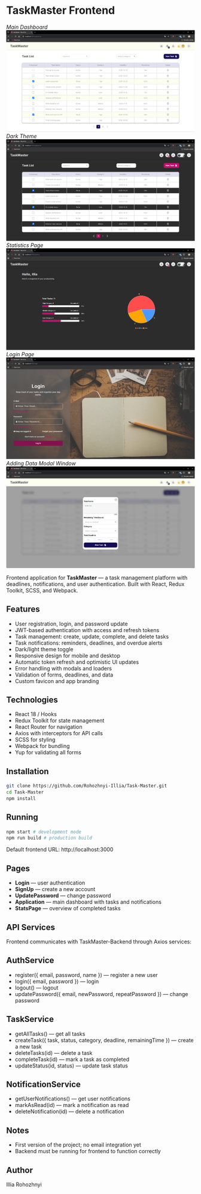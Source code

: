 # TaskMaster Frontend

_Main Dashboard_
![Application](./src/assets/preview/Application.jpg)
_Dark Theme_
![Application Dark](./src/assets/preview/Application-dark.jpg)
_Statistics Page_
![Statistics](./src/assets/preview/Statistics.jpg)
_Login Page_
![Login](./src/assets/preview/Login.jpg)
_Adding Data Modal Window_
![Adding Data](./src/assets/preview/Add-modal.jpg)

Frontend application for **TaskMaster** — a task management platform with deadlines, notifications, and user authentication. Built with React, Redux Toolkit, SCSS, and Webpack.

## Features

- User registration, login, and password update
- JWT-based authentication with access and refresh tokens
- Task management: create, update, complete, and delete tasks
- Task notifications: reminders, deadlines, and overdue alerts
- Dark/light theme toggle
- Responsive design for mobile and desktop
- Automatic token refresh and optimistic UI updates
- Error handling with modals and loaders
- Validation of forms, deadlines, and data
- Custom favicon and app branding

## Technologies

- React 18 / Hooks
- Redux Toolkit for state management
- React Router for navigation
- Axios with interceptors for API calls
- SCSS for styling
- Webpack for bundling
- Yup for validating all forms

## Installation

```bash
git clone https://github.com/Rohozhnyi-Illia/Task-Master.git
cd Task-Master
npm install
```

## Running

```bash
npm start # development mode
npm run build # production build
```

Default frontend URL: http://localhost:3000

## Pages

- **Login** — user authentication
- **SignUp** — create a new account
- **UpdatePassword** — change password
- **Application** — main dashboard with tasks and notifications
- **StatsPage** — overview of completed tasks

## API Services

Frontend communicates with TaskMaster-Backend through Axios services:

## AuthService

- register({ email, password, name }) — register a new user
- login({ email, password }) — login
- logout() — logout
- updatePassword({ email, newPassword, repeatPassword }) — change password

## TaskService

- getAllTasks() — get all tasks
- createTask({ task, status, category, deadline, remainingTime }) — create a new task
- deleteTasks(id) — delete a task
- completeTask(id) — mark a task as completed
- updateStatus(id, status) — update task status

## NotificationService

- getUserNotifications() — get user notifications
- markAsRead(id) — mark a notification as read
- deleteNotification(id) — delete a notification

## Notes

- First version of the project; no email integration yet
- Backend must be running for frontend to function correctly

## Author

Illia Rohozhnyi
